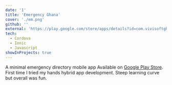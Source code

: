 ```yaml
---
date: '1'
title: 'Emergency Ghana'
cover: './em.png'
github: ''
external: 'https://play.google.com/store/apps/details?id=com.vivisoftghana.EmergencyGHANA&hl=en'
tech:
  - Cordova
  - Ionic
  - Javascript
showInProjects: true
---
```


A minimal emergency directory mobile app Available on [Google Play Store](https://play.google.com/store/apps/details?id=com.vivisoftghana.EmergencyGHANA&hl=en). First time I tried my hands hybrid app development. Steep learning curve but overall was fun.
